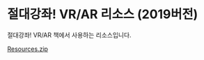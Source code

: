 # 절대강좌! VR/AR 리소스 (2019버전)

절대강좌! VR/AR 책에서 사용하는 리소스입니다.

[Resources.zip](https://github.com/IndieGameMaker/VR2019/blob/master/Resources.zip)
